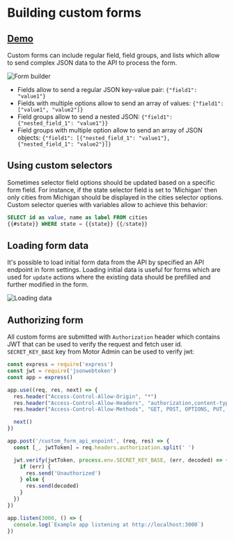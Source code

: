 # Building custom forms

## [Demo](https://motor-admin.herokuapp.com/demo/forms/2)

Custom forms can include regular field, field groups, and lists which allow to send complex JSON data to the API to process the form.

![Form builder](https://user-images.githubusercontent.com/5418788/122927844-f29be400-d371-11eb-8f11-0efd2268d941.png)

* Fields allow to send a regular JSON key-value pair: `{"field1": "value1"}`
* Fields with multiple options allow to send an array of values: `{"field1": ["value1", "value2"]}`
* Field groups allow to send a nested JSON: `{"field1": {"nested_field_1": "value1"}}`
* Field groups with multiple option allow to send an array of JSON objects: `{"field1": [{"nested_field_1": "value1"}, {"nested_field_1": "value2"}]}`

## Using custom selectors

Sometimes selector field options should be updated based on a specific form field. For instance, if the state selector field is set to 'Michigan' then only cities from Michigan should be displayed in the cities selector options. Custom selector queries with variables allow to achieve this behavior:

```sql
SELECT id as value, name as label FROM cities
{{#state}} WHERE state = {{state}} {{/state}}
```

## Loading form data

It's possible to load initial form data from the API by specified an API endpoint in form settings. Loading initial data is useful for forms which are used for `update` actions where the existing data should be prefilled and further modified in the form.

![Loading data](https://user-images.githubusercontent.com/5418788/122924891-f1b58300-d36e-11eb-9a38-688bcc4590e3.png)

## Authorizing form

All custom forms are submitted with `Authorization` header which contains JWT that can be used to verify the request and fetch user id. `SECRET_KEY_BASE` key from Motor Admin can be used to verify jwt:

```js
const express = require('express')
const jwt = require('jsonwebtoken')
const app = express()

app.use((req, res, next) => {
  res.header("Access-Control-Allow-Origin", "*")
  res.header("Access-Control-Allow-Headers", "authorization,content-type,x-csrf-token")
  res.header("Access-Control-Allow-Methods", "GET, POST, OPTIONS, PUT, DELETE")

  next()
})

app.post('/custom_form_api_enpoint', (req, res) => {
  const [_, jwtToken] = req.headers.authorization.split(' ')

  jwt.verify(jwtToken, process.env.SECRET_KEY_BASE, (err, decoded) => {
    if (err) {
      res.send('Unauthorized')
    } else {
      res.send(decoded)
    }
  })
})

app.listen(3000, () => {
  console.log(`Example app listening at http://localhost:3000`)
})
```
